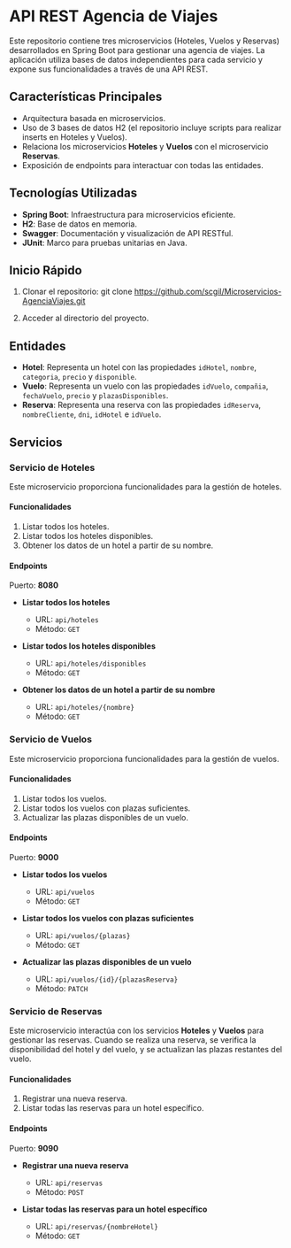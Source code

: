 # API REST Agencia de Viajes

Este repositorio contiene tres microservicios (Hoteles, Vuelos y Reservas) desarrollados en Spring Boot para gestionar una agencia de viajes. La aplicación utiliza bases de datos independientes para cada servicio y expone sus funcionalidades a través de una API REST.

## Características Principales

- Arquitectura basada en microservicios.
- Uso de 3 bases de datos H2 (el repositorio incluye scripts para realizar inserts en Hoteles y Vuelos).
- Relaciona los microservicios **Hoteles** y **Vuelos** con el microservicio **Reservas**.
- Exposición de endpoints para interactuar con todas las entidades.

## Tecnologías Utilizadas

- **Spring Boot**: Infraestructura para microservicios eficiente.
- **H2**: Base de datos en memoria.
- **Swagger**: Documentación y visualización de API RESTful.
- **JUnit**: Marco para pruebas unitarias en Java.

## Inicio Rápido

1. Clonar el repositorio: git clone https://github.com/scgil/Microservicios-AgenciaViajes.git

2. Acceder al directorio del proyecto.

## Entidades

- **Hotel**: Representa un hotel con las propiedades `idHotel`, `nombre`, `categoria`, `precio` y `disponible`.
- **Vuelo**: Representa un vuelo con las propiedades `idVuelo`, `compañia`, `fechaVuelo`, `precio` y `plazasDisponibles`.
- **Reserva**: Representa una reserva con las propiedades `idReserva`, `nombreCliente`, `dni`, `idHotel` e `idVuelo`.

## Servicios

### Servicio de Hoteles

Este microservicio proporciona funcionalidades para la gestión de hoteles.

#### Funcionalidades

1. Listar todos los hoteles.
2. Listar todos los hoteles disponibles.
3. Obtener los datos de un hotel a partir de su nombre.

#### Endpoints

Puerto: **8080**

- **Listar todos los hoteles**  
  - URL: `api/hoteles`  
  - Método: `GET`

- **Listar todos los hoteles disponibles**  
  - URL: `api/hoteles/disponibles`  
  - Método: `GET`

- **Obtener los datos de un hotel a partir de su nombre**  
  - URL: `api/hoteles/{nombre}`  
  - Método: `GET`

### Servicio de Vuelos

Este microservicio proporciona funcionalidades para la gestión de vuelos.

#### Funcionalidades

1. Listar todos los vuelos.
2. Listar todos los vuelos con plazas suficientes.
3. Actualizar las plazas disponibles de un vuelo.

#### Endpoints

Puerto: **9000**

- **Listar todos los vuelos**  
  - URL: `api/vuelos`  
  - Método: `GET`

- **Listar todos los vuelos con plazas suficientes**  
  - URL: `api/vuelos/{plazas}`  
  - Método: `GET`

- **Actualizar las plazas disponibles de un vuelo**  
  - URL: `api/vuelos/{id}/{plazasReserva}`  
  - Método: `PATCH`

### Servicio de Reservas

Este microservicio interactúa con los servicios **Hoteles** y **Vuelos** para gestionar las reservas. Cuando se realiza una reserva, se verifica la disponibilidad del hotel y del vuelo, y se actualizan las plazas restantes del vuelo.

#### Funcionalidades

1. Registrar una nueva reserva.
2. Listar todas las reservas para un hotel específico.

#### Endpoints

Puerto: **9090**

- **Registrar una nueva reserva**  
  - URL: `api/reservas`  
  - Método: `POST`

- **Listar todas las reservas para un hotel específico**  
  - URL: `api/reservas/{nombreHotel}`  
  - Método: `GET`
